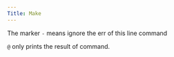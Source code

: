 ```yaml
---
Title: Make
---
```






The marker `-` means ignore the err of this line command

`@`  only prints the result of  command.